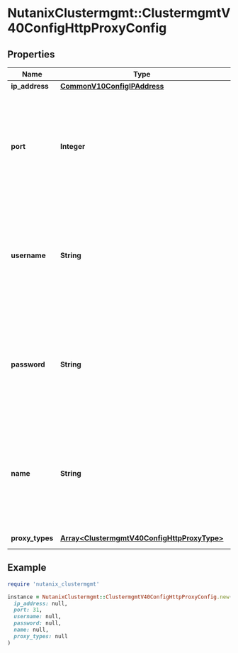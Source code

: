 # NutanixClustermgmt::ClustermgmtV40ConfigHttpProxyConfig

## Properties

| Name | Type | Description | Notes |
| ---- | ---- | ----------- | ----- |
| **ip_address** | [**CommonV10ConfigIPAddress**](CommonV10ConfigIPAddress.md) |  | [optional] |
| **port** | **Integer** | HTTP Proxy server port configuration needed to access a cluster which is hosted behind a HTTP Proxy to not reveal its identity. | [optional] |
| **username** | **String** | HTTP Proxy server username needed to access a cluster which is hosted behind a HTTP Proxy to not reveal its identity. | [optional] |
| **password** | **String** | HTTP Proxy server password needed to access a cluster which is hosted behind a HTTP Proxy to not reveal its identity. | [optional] |
| **name** | **String** | HTTP Proxy server name configuration needed to access a cluster which is hosted behind a HTTP Proxy to not reveal its identity. |  |
| **proxy_types** | [**Array&lt;ClustermgmtV40ConfigHttpProxyType&gt;**](ClustermgmtV40ConfigHttpProxyType.md) | List of HTTP proxy types. | [optional] |

## Example

```ruby
require 'nutanix_clustermgmt'

instance = NutanixClustermgmt::ClustermgmtV40ConfigHttpProxyConfig.new(
  ip_address: null,
  port: 31,
  username: null,
  password: null,
  name: null,
  proxy_types: null
)
```

